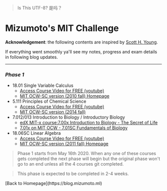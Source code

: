 > Is This UTF-8?
> 是吗？
# <b>Mizumoto's MIT Challenge</b>
**Acknowledgement**: the following contents are inspired by [Scott H. Young](https://www.scotthyoung.com/blog/myprojects/mit-challenge-2/).

If everything went smoothly ya'll see my notes, progress and exam details in following blog updates.

---
### _Phase 1_
<p>

+ 18.01 Single Variable Calculus
    - [Access Course Video for FREE (youtube)](https://www.youtube.com/playlist?list=PL21BCE50ABFF029F1)
    - [MIT OCW-SC version (2010 fall) Homepage](https://ocw.mit.edu/courses/mathematics/18-01sc-single-variable-calculus-fall-2010/)
+ 5.111 Principles of Chemical Science
    - [Access Course Video for FREE (youtube)](https://www.youtube.com/playlist?list=PLUl4u3cNGP63vgoqGQDciPo6V5TPI0u9r)
    - [MIT OCW-SC version (2014 fall)](https://ocw.mit.edu/courses/chemistry/5-111sc-principles-of-chemical-science-fall-2014/)
+ 7.012/013 Introduction to Biology / Introductory Biology
    - [edX MIT-x course:7.00x Introduction to Biology - The Secret of Life](https://www.edx.org/course/introduction-to-biology-the-secret-of-life-3?utm_medium=affiliate_partner&utm_source=ocwprod-mit-opencourseware?utm_source=OCW&utm_medium=CHP&utm_campaign=OCW)
    - [7.01x on MIT OCW - 7.01SC Fundamentals of Biology](https://ocw.mit.edu/courses/biology/7-01sc-fundamentals-of-biology-fall-2011/)
+ 18.06SC Linear Algebra
    - [Access Course Video for FREE (youtube)](https://www.youtube.com/playlist?list=PL221E2BBF13BECF6C)
    - [MIT OCW-SC version (2011 fall) Homepage](https://ocw.mit.edu/courses/mathematics/18-06sc-linear-algebra-fall-2011/)

> Phase 1 starts from May 16th 2020. When any one of these courses gets completed the next phase will begin but the original phase won't go to an end unless all the 4 courses git completed.

> This phase is expected to be completed in 2-4 weeks.

</p>

<p contents="Links">
[Back to Homepage](https://blog.mizumoto.ml)
</p>
